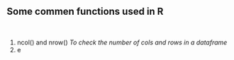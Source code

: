 ## Some commen functions used in R
<br>

1. ncol() and nrow()
   *To check the number of cols and rows in a dataframe*
2. e
